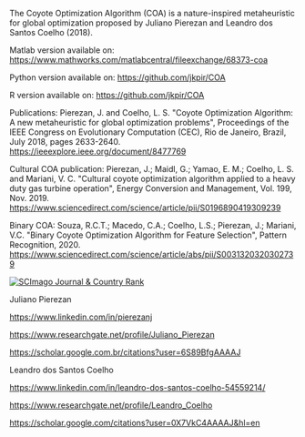 The Coyote Optimization Algorithm (COA) is a nature-inspired metaheuristic for global optimization proposed by Juliano Pierezan and Leandro dos Santos Coelho (2018).

Matlab version available on:
https://www.mathworks.com/matlabcentral/fileexchange/68373-coa

Python version available on:
https://github.com/jkpir/COA

R version available on:
https://github.com/jkpir/COA

Publications:
Pierezan, J. and Coelho, L. S. "Coyote Optimization Algorithm: A new metaheuristic for global optimization problems", Proceedings of the IEEE Congress on Evolutionary Computation (CEC), Rio de Janeiro, Brazil, July 2018, pages 2633-2640.
https://ieeexplore.ieee.org/document/8477769

Cultural COA publication:
Pierezan, J.; Maidl, G.; Yamao, E. M.; Coelho, L. S. and Mariani, V. C. "Cultural coyote optimization algorithm applied to a heavy duty gas turbine operation", Energy Conversion and Management, Vol. 199, Nov. 2019.
https://www.sciencedirect.com/science/article/pii/S0196890419309239

Binary COA:
Souza, R.C.T.; Macedo, C.A.; Coelho, L.S.; Pierezan, J.; Mariani, V.C. "Binary Coyote Optimization Algorithm for Feature Selection", Pattern Recognition, 2020.
https://www.sciencedirect.com/science/article/abs/pii/S0031320320302739

<a href="https://www.scimagojr.com/journalsearch.php?q=24823&amp;tip=sid&amp;exact=no" title="SCImago Journal &amp; Country Rank"><img border="0" src="https://www.scimagojr.com/journal_img.php?id=24823" alt="SCImago Journal &amp; Country Rank"  /></a>

Juliano Pierezan

https://www.linkedin.com/in/pierezanj

https://www.researchgate.net/profile/Juliano_Pierezan

https://scholar.google.com.br/citations?user=6S89BfgAAAAJ


Leandro dos Santos Coelho

https://www.linkedin.com/in/leandro-dos-santos-coelho-54559214/

https://www.researchgate.net/profile/Leandro_Coelho

https://scholar.google.com/citations?user=0X7VkC4AAAAJ&hl=en

